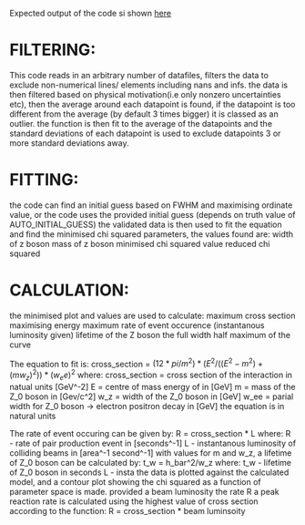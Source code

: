Expected output of the code si shown [here](z_boson_plot_result.png)

# FILTERING:
This code reads in an arbitrary number of datafiles, filters the data to
exclude non-numerical lines/ elements including nans and infs. the data is then
filtered based on physical motivation(i.e only nonzero uncertainties etc), then
the average around each datapoint is found, if the datapoint is too different
from the average (by default 3 times bigger) it is classed as an outlier. the
function is then fit to the average of the datapoints and the standard
deviations of each datapoint is used to exclude datapoints 3 or more standard
deviations away.

# FITTING:
the code can find an initial guess based on FWHM and maximising ordinate value,
or the code uses the provided initial guess (depends on truth value of AUTO_INITIAL_GUESS)
the validated data is then used to fit the equation and find the minimised
chi squared parameters, the values found are:
    width of z boson
    mass of z boson
    minimised chi squared value
    reduced chi squared

# CALCULATION:
the minimised plot and values are used to calculate:
    maximum cross section
    maximising energy
    maximum rate of event occurence (instantanous luminosity given)
    lifetime of the Z boson
    the full width half maximum of the curve

The equation to fit is:
    cross_section = $(12*pi / m^2)*(E^2 / ((E^2 - m^2)+(mw_z)^2)) * (w_ee)^2$
    where:
        cross_section = cross section of the interaction
            in natual units [GeV^-2]
        E = centre of mass energy of in [GeV]
        m = mass of the Z_0 boson in [Gev/c^2]
        w_z =  width of the Z_0 boson in [GeV]
        w_ee = parial width for Z_0 boson -> electron positron decay in [GeV]
    the equation is in natural units

The rate of event occuring can be given by:
    R = cross_section * L
    where:
        R - rate of pair production event in [seconds^-1]
        L - instantanous luminosity of colliding beams in [area^-1 second^-1]
with values for m and w_z, a lifetime of Z_0 boson can be calculated by:
    t_w = h_bar^2/w_z
    where:
        t_w - lifetime of Z_0 boson in seconds
        L - insta
the data is plotted against the calculated model, and a contour plot showing
the chi squared as a function of parameter space is made.
provided a beam luminosity the rate R a peak reaction rate is calculated using
the highest value of cross section according to the function:
    R = cross_section * beam luminsoity
